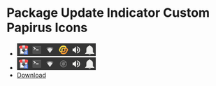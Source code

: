 # Package Update Indicator Custom Papirus Icons

* ![Icon Befero](https://raw.githubusercontent.com/alannssantos/custom-pack/master/.before.png "Icon Before")
* ![Icon After](https://raw.githubusercontent.com/alannssantos/custom-pack/master/.after.png "Icon After")
* [Download]()
